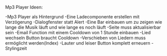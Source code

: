 Mp3 Player Ideen:

-Mp3 Player als Hintergrund
-Eine Ladecomponente erstellen mit Verzögerung
-Dialogfenster statt Alert
-Eine Bar einbauen um zu zeigen wie lange die Musik läuft und wie lange es noch läuft
-Seite muss aktualisierbar sein
-Email Function mit einem Cooldown von 1 Stunde einbauen
-Lied wechseln Button braucht Cooldown
-Verschieben von Liedern muss ermöglicht werden(Index)
-Lauter und leiser Button komplett erneuern
-Stylingzeit